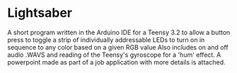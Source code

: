 # Lightsaber
A short program written in the Arduino IDE for a Teensy 3.2 to allow a button press to toggle a strip of individually addressable LEDs to turn on in sequence to any color based on a given RGB value
Also includes on and off audio .WAVS and reading of the Teensy's gyroscope for a 'hum' effect.
A powerpoint made as part of a job application with more details is attached.


